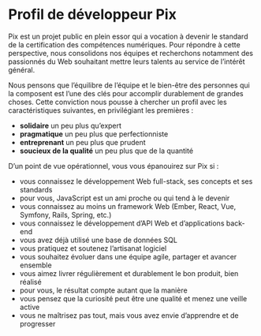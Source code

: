 # Profil de développeur Pix

Pix est un projet public en plein essor qui a vocation à devenir le standard de la certification des compétences numériques. Pour répondre à cette perspective, nous consolidons nos équipes et recherchons notamment des passionnés du Web souhaitant mettre leurs talents au service de l’intérêt général.

Nous pensons que l’équilibre de l’équipe et le bien-être des personnes qui la composent est l’une des clés pour accomplir durablement de grandes choses. Cette conviction nous pousse à chercher un profil avec les caractéristiques suivantes, en privilégiant les premières :

* **solidaire** un peu plus qu’expert
* **pragmatique** un peu plus que perfectionniste
* **entreprenant** un peu plus que prudent
* **soucieux de la qualité** un peu plus que de la quantité

D’un point de vue opérationnel, vous vous épanouirez sur Pix si :

* vous connaissez le développement Web full-stack, ses concepts et ses standards
* pour vous, JavaScript est un ami proche ou qui tend à le devenir
* vous connaissez au moins un framework Web (Ember, React, Vue, Symfony, Rails, Spring, etc.)
* vous connaissez le développement d’API Web et d’applications back-end
* vous avez déjà utilisé une base de données SQL
* vous pratiquez et soutenez l’artisanat logiciel
* vous souhaitez évoluer dans une équipe agile, partager et avancer ensemble
* vous aimez livrer régulièrement et durablement le bon produit, bien réalisé
* pour vous, le résultat compte autant que la manière
* vous pensez que la curiosité peut être une qualité et menez une veille active
* vous ne maîtrisez pas tout, mais vous avez envie d’apprendre et de progresser